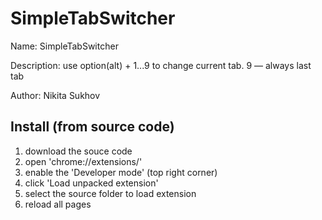# SimpleTabSwitcher
Name: SimpleTabSwitcher

Description: use option(alt) + 1...9 to change current tab. 9 — always last tab

Author: Nikita Sukhov

## Install (from source code)

1. download the souce code
2. open 'chrome://extensions/'
3. enable the 'Developer mode' (top right corner)
4. click 'Load unpacked extension'
5. select the source folder to load extension
6. reload all pages


